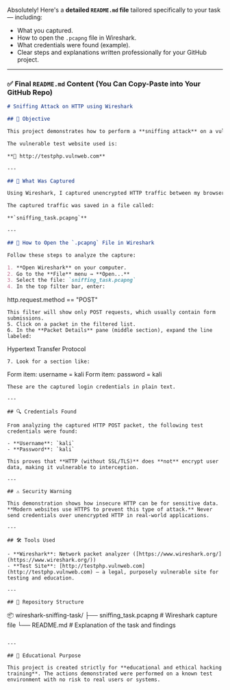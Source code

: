 Absolutely! Here's a **detailed `README.md` file** tailored specifically to your task — including:

* What you captured.
* How to open the `.pcapng` file in Wireshark.
* What credentials were found (example).
* Clear steps and explanations written professionally for your GitHub project.

---

### ✅ Final `README.md` Content (You Can Copy-Paste into Your GitHub Repo)

```markdown
# Sniffing Attack on HTTP using Wireshark

## 📌 Objective

This project demonstrates how to perform a **sniffing attack** on a vulnerable website using **Wireshark**, with the goal of capturing **HTTP login credentials** (username and password) transmitted over an **unencrypted connection**.

The vulnerable test website used is:

**🔗 http://testphp.vulnweb.com**

---

## 🧪 What Was Captured

Using Wireshark, I captured unencrypted HTTP traffic between my browser and the target website. During this process, I submitted a test login form containing a username and password. This data was captured in the form of HTTP **POST** requests.

The captured traffic was saved in a file called:

**`sniffing_task.pcapng`**

---

## 📂 How to Open the `.pcapng` File in Wireshark

Follow these steps to analyze the capture:

1. **Open Wireshark** on your computer.
2. Go to the **File** menu → **Open...**
3. Select the file: `sniffing_task.pcapng`
4. In the top filter bar, enter:
```

http.request.method == "POST"

```
This filter will show only POST requests, which usually contain form submissions.
5. Click on a packet in the filtered list.
6. In the **Packet Details** pane (middle section), expand the line labeled:
```

Hypertext Transfer Protocol

```
7. Look for a section like:
```

Form item: username = kali
Form item: password = kali

```
These are the captured login credentials in plain text.

---

## 🔍 Credentials Found

From analyzing the captured HTTP POST packet, the following test credentials were found:

- **Username**: `kali`
- **Password**: `kali`

This proves that **HTTP (without SSL/TLS)** does **not** encrypt user data, making it vulnerable to interception.

---

## ⚠️ Security Warning

This demonstration shows how insecure HTTP can be for sensitive data. **Modern websites use HTTPS to prevent this type of attack.** Never send credentials over unencrypted HTTP in real-world applications.

---

## 🛠 Tools Used

- **Wireshark**: Network packet analyzer ([https://www.wireshark.org/](https://www.wireshark.org/))
- **Test Site**: [http://testphp.vulnweb.com](http://testphp.vulnweb.com) — a legal, purposely vulnerable site for testing and education.

---

## 📁 Repository Structure

```

📦 wireshark-sniffing-task/
├── sniffing\_task.pcapng     # Wireshark capture file
└── README.md                # Explanation of the task and findings

```

---

## 🧠 Educational Purpose

This project is created strictly for **educational and ethical hacking training**. The actions demonstrated were performed on a known test environment with no risk to real users or systems.
